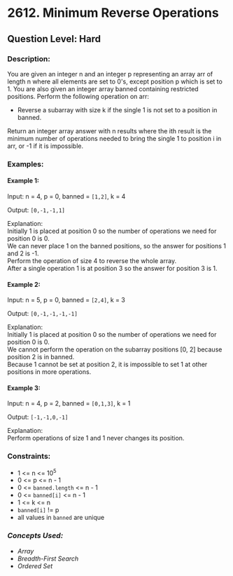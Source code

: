 # 2612. Minimum Reverse Operations
## Question Level: Hard
### Description:
You are given an integer n and an integer p representing an array arr of length n where all elements are set to 0's, except position p which is set to 1. You are also given an integer array banned containing restricted positions. Perform the following operation on arr:
- Reverse a subarray with size k if the single 1 is not set to a position in banned.

Return an integer array answer with n results where the ith result is the minimum number of operations needed to bring the single 1 to position i in arr, or -1 if it is impossible.

### Examples:
#### Example 1:

Input: n = 4, p = 0, banned = `[1,2]`, k = 4

Output: `[0,-1,-1,1]`

Explanation:  
Initially 1 is placed at position 0 so the number of operations we need for position 0 is 0.  
We can never place 1 on the banned positions, so the answer for positions 1 and 2 is -1.  
Perform the operation of size 4 to reverse the whole array.  
After a single operation 1 is at position 3 so the answer for position 3 is 1.
#### Example 2:

Input: n = 5, p = 0, banned = `[2,4]`, k = 3

Output: `[0,-1,-1,-1,-1]`

Explanation:  
Initially 1 is placed at position 0 so the number of operations we need for position 0 is 0.  
We cannot perform the operation on the subarray positions [0, 2] because position 2 is in banned.  
Because 1 cannot be set at position 2, it is impossible to set 1 at other positions in more operations.
#### Example 3:

Input: n = 4, p = 2, banned = `[0,1,3]`, k = 1

Output: `[-1,-1,0,-1]`

Explanation:  
Perform operations of size 1 and 1 never changes its position.

### Constraints:

- 1 <= n <= 10<sup>5</sup>
- 0 <= p <= n - 1
- 0 <= `banned.length` <= n - 1
- 0 <= `banned[i]` <= n - 1
- 1 <= k <= n 
- `banned[i]` != p
- all values in `banned` are unique 

### <i>Concepts Used:
- Array
- Breadth-First Search
- Ordered Set </i>